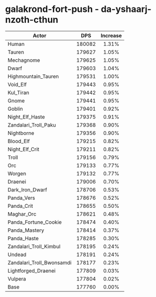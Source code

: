 # galakrond-fort-push - da-yshaarj-nzoth-cthun
| Actor | DPS | Increase |
|---|:---:|:---:|
|Human|180082|1.31%|
|Tauren|179627|1.05%|
|Mechagnome|179625|1.05%|
|Dwarf|179603|1.04%|
|Highmountain_Tauren|179531|1.00%|
|Void_Elf|179443|0.95%|
|Kul_Tiran|179442|0.95%|
|Gnome|179441|0.95%|
|Goblin|179401|0.92%|
|Night_Elf_Haste|179375|0.91%|
|Zandalari_Troll_Paku|179368|0.90%|
|Nightborne|179356|0.90%|
|Blood_Elf|179215|0.82%|
|Night_Elf_Crit|179211|0.82%|
|Troll|179156|0.79%|
|Orc|179133|0.77%|
|Worgen|179132|0.77%|
|Draenei|179006|0.70%|
|Dark_Iron_Dwarf|178706|0.53%|
|Panda_Vers|178676|0.52%|
|Panda_Crit|178655|0.50%|
|Maghar_Orc|178621|0.48%|
|Panda_Fortune_Cookie|178474|0.40%|
|Panda_Mastery|178414|0.37%|
|Panda_Haste|178285|0.30%|
|Zandalari_Troll_Kimbul|178195|0.24%|
|Undead|178191|0.24%|
|Zandalari_Troll_Bwonsamdi|178177|0.23%|
|Lightforged_Draenei|177809|0.03%|
|Vulpera|177804|0.02%|
|Base|177760|0.00%|
